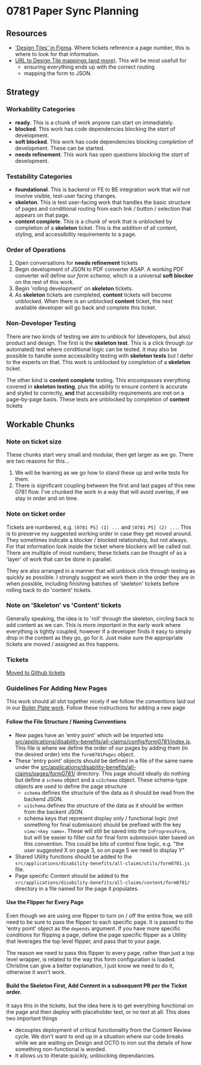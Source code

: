 # 0781 Paper Sync Planning 

## Resources

- ['Design Tiles' in Figma](https://www.figma.com/design/r3Aj9FtLFS989mlVeBsgJg/0781-Redesign?node-id=9250-79571&node-type=section&t=7Ox44uttWClS9Np0-0). Where tickets reference a page number, this is where to look for that information.
- [URL to Design Tile mappings (and more)](https://docs.google.com/spreadsheets/d/1pdJ5W-dJ56ysxrtkWl8d6Rsurf2nxXDqb8-7C9oGwcg/edit?gid=997035058#gid=997035058). This will be most usefull for
    - ensuring everything ends up with the correct routing
    - mapping the form to JSON.

## Strategy

### Workability Categories 

- **ready**. This is a chunk of work anyone can start on immediately.
- **blocked**. This work has code dependencies blocking the *start* of development.
- **soft blocked**. This work has code dependencies blocking *completion* of development. These can be started.
- **needs refinement**. This work has open questions blocking the *start* of development.

### Testability Categories

- **foundational**. This is backend or FE to BE integration work that will not involve visible, test-user facing changes.
- **skeleton**. This is test user-facing work that handles the basic structure of pages and conditional routing from each link / button / selection that appears on that page.
- **content complete**. This is a chunk of work that is unblocked by completion of a **skeleton** ticket. This is the addition of all content, styling, and accessibility requirements to a page.

### Order of Operations

1. Open conversations for **needs refinement** tickets 
2. Begin development of JSON to PDF converter ASAP. A working PDF converter will define our *form schema*, which is a universal **soft blocker** on the rest of this work.
3. Begin 'rolling development' on **skeleton** tickets.
4. As **skeleton** tickets are completed, **content** tickets will become unblocked. When there is an unblocked **content** ticket, the next available developer will go back and complete this ticket.

### Non-Developer Testing

There are two kinds of testing we aim to unblock for (developers, but also) product and design.  The first is the **skeleton test**. This is a click through (or automated) test where conditional logic can be tested. It may also be possible to handle some accessibility testing with **skeleton tests** but I defer to the experts on that. This work is unblocked by completion of a **skeleton** ticket.

The other kind is **content complete** testing. This encompasses everything covered in **skeleton testing**, plus the ability to ensure content is accurate and styled to correctly, **and** that accessibility requirements are met on a page-by-page basis. These tests are unblocked by completion of **content** tickets

## Workable Chunks

### Note on ticket size

These chunks start very small and modular, then get larger as we go. There are two reasons for this...

1. We will be learning as we go how to stand these up and write tests for them.
2. There is significant coupling between the first and last pages of this new 0781 flow. I've chunked the work in a way that will avoid overlap, if we stay in order and on time.

### Note on ticket order

Tickets are numbered, e.g. `[0781 PS] (1) ...` and `[0781 PS] (2) ...`. This is to preserve my suggested working order in case they get moved around. They sometimes indicate a blocker / blocked relationship, but not always. For that information look inside the ticket where blockers will be called out. There are multiple of most numbers; these tickets can be thought of as a 'layer' of work that can be done in parallel.

They are also arranged in a manner that will unblock click through testing as quickly as possible. I strongly suggest we work them in the order they are in when possible, including finishing batches of 'skeleton' tickets before rolling back to do 'content' tickets.

### Note on 'Skeleton' vs 'Content' tickets

Generally speaking, the idea is to 'roll' through the skeleton, circling back to add content as we can. This is more important in the early work where everything is tightly coupled, however if a developer finds it easy to simply drop in the content as they go, go for it. Just make sure the appropriate tickets are moved / assigned as this happens.

### Tickets

[Moved to Github tickets](https://github.com/orgs/department-of-veterans-affairs/projects/1263/views/7?filterQuery=-label%3A%22DBEX-TREX%22+-status%3ADone++epic-name%3A%22Paper+Sync+Form+0781+-+Build%22)

### Guidelines For Adding New Pages

This work should all slot together nicely if we follow the conventions laid out in our [Boiler Plate work](https://github.com/department-of-veterans-affairs/va.gov-team/issues/97063). Follow these instructions for adding a new page

#### Follow the File Structure / Naming Conventions

- New pages have an 'entry point' which will be imported into [src/applications/disability-benefits/all-claims/config/form0781/index.js](TODO). This file is where we define the order of our pages by adding them (in the desired order) into the `form0781Pages` object.
- These 'entry point' objects should be defined in a file of the same name under the [src/applications/disability-benefits/all-claims/pages/form0781/](TODO) directory. This page should ideally do nothing but define a `schema` object and a `uiSchema` object. These schema-type objects are used to define the page structure
  - `schema` defines the structure of the data as it should be read from the backend JSON.
  - `uiSchema` defines the structure of the data as it should be written from the backent JSON.
  - schema keys that represent display only / functional logic (not something for final submission) should be prefixed with the key `view:<key name>`. These will still be saved into the `InProgressForm`, but will be easier to filter out for final form submission later based on this convention. This could be bits of control flow logic, e.g. "the user suggested X on page 3, so on page 5 we need to display Y"
- Shared Utility functions should be added to the `src/applications/disability-benefits/all-claims/utils/form0781.js` file. 
- Page specific Content should be added to the `src/applications/disability-benefits/all-claims/content/form0781/` directory in a file named for the page it populates.


#### Use the Flipper for Every Page

Even though we are using one flipper to turn on / off the entire flow, we still need to be sure to pass the flipper to each specific page. It is passed to the 'entry point' object as the `depends` argument. If you have more specific conditions for flipping a page, define the page specific flipper as a Utility that leverages the top level flipper, and pass that to your page. 

The reason we need to pass this flipper to every page, rather than just a top level wrapper, is related to the way this form configuration is loaded. Christine can give a better explanation, I just know we need to do it, otherwise it won't work.

#### Build the Skeleton First, Add Content in a subsequent PR per the Ticket order.

It says this in the tickets, but the idea here is to get everything functional on the page and then deploy with placeholder text, or no text at all. This does two important things

- decouples deployment of critical functionality from the Content Review cycle. We don't want to end up in a situation where our code breaks while we are waiting on Design and OCTO to iron out the details of how something non-functional is worded.
- It allows us to itterate quickly, unblocking dependancies.
 


